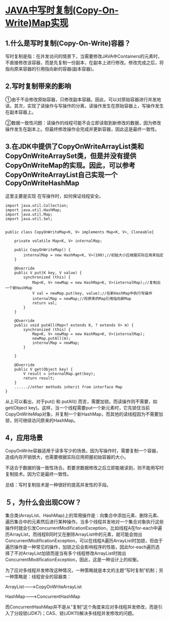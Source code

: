 # [JAVA中写时复制\(Copy-On-Write\)Map实现](https://www.cnblogs.com/hapjin/p/4840107.html)

## 1.什么是写时复制\(Copy-On-Write\)容器？

写时复制是指：在并发访问的情景下，当需要修改JAVA中Containers的元素时，不直接修改该容器，而是先复制一份副本，在副本上进行修改。修改完成之后，将指向原来容器的引用指向新的容器\(副本容器\)。

## 2.写时复制带来的影响

①由于不会修改原始容器，只修改副本容器。因此，可以对原始容器进行并发地读。其次，实现了读操作与写操作的分离，读操作发生在原始容器上，写操作发生在副本容器上。

②数据一致性问题：读操作的线程可能不会立即读取到新修改的数据，因为修改操作发生在副本上。但最终修改操作会完成并更新容器，因此这是最终一致性。

## 3.在JDK中提供了CopyOnWriteArrayList类和CopyOnWriteArraySet类，但是并没有提供CopyOnWriteMap的实现。因此，可以参考CopyOnWriteArrayList自己实现一个CopyOnWriteHashMap

这里主要是实现 在写操作时，如何保证线程安全。

```
import java.util.Collection;
import java.util.HashMap;
import java.util.Map;
import java.util.Set;


public class CopyOnWriteMap<K, V> implements Map<K, V>, Cloneable{

    private volatile Map<K, V> internalMap;

    public CopyOnWriteMap() {
        internalMap = new HashMap<K, V>(100);//初始大小应根据实际应用来指定
    }

    @Override
    public V put(K key, V value) {
        synchronized (this) {
            Map<K, V> newMap = new HashMap<K, V>(internalMap);//复制出一个新HashMap
            V val = newMap.put(key, value);//在新HashMap中执行写操作
            internalMap = newMap;//将原来的Map引用指向新Map
            return val;
        }
    }

    @Override
    public void putAll(Map<? extends K, ? extends V> m) {
        synchronized (this) {
            Map<K, V> newMap = new HashMap<K, V>(internalMap);
            newMap.putAll(m);
            internalMap = newMap;
        }

    }

    @Override
    public V get(Object key) {
        V result = internalMap.get(key);
        return result;
    }
    ......//other methods inherit from interface Map
}
```

从上可以看出，对于put\(\) 和 putAll\(\) 而言，需要加锁。而读操作则不需要，如get\(Object key\)。这样，当一个线程需要put一个新元素时，它先锁住当前CopyOnWriteMap对象，并复制一个新HashMap，而其他的读线程因为不需要加锁，则可继续访问原来的HashMap。

## 4，应用场景

CopyOnWrite容器适用于读多写少的场景。因为写操作时，需要复制一个容器，造成内存开销很大，也需要根据实际应用把握初始容器的大小。

不适合于数据的强一致性场合。若要求数据修改之后立即能被读到，则不能用写时复制技术。因为它是最终一致性。

总结：写时复制技术是一种很好的提高并发性的手段。

## ５，为什么会出现COW？

集合类\(ArrayList、HashMap\)上的常用操作是：向集合中添加元素、删除元素、遍历集合中的元素然后进行某种操作。当多个线程并发地对一个集合对象执行这些操作时就会引发ConcurrentModificationException，比如线程A在for-each中遍历ArrayList，而线程B同时又在删除ArrayList中的元素，就可能会抛出ConcurrentModificationException，可以在线程A遍历ArrayList时加锁，但由于遍历操作是一种常见的操作，加锁之后会影响程序的性能，因此for-each遍历选择了不对ArrayList加锁而是当有多个线程修改ArrayList时抛出ConcurrentModificationException，因此，这是一种设计上的权衡。

为了应对多线程并发修改这种情况，一种策略就是本文的主题“写时复制”机制；另一种策略是：线程安全的容器类：

ArrayList---&gt;CopyOnWriteArrayList

HashMap---&gt;ConcurrentHashMap

而ConcurrentHashMap并不是从“复制”这个角度来应对多线程并发修改，而是引入了分段锁\(JDK7\)；CAS、锁\(JDK11\)解决多线程并发修改的问题。

